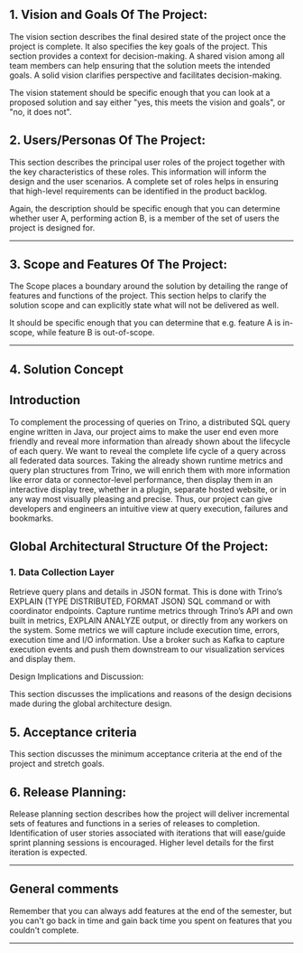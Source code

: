 ## 1.   Vision and Goals Of The Project:

The vision section describes the final desired state of the project once the project is complete. It also specifies the key goals of the project. This section provides a context for decision-making. A shared vision among all team members can help ensuring that the solution meets the intended goals. A solid vision clarifies perspective and facilitates decision-making.

The vision statement should be specific enough that you can look at a proposed solution and say either "yes, this meets the vision and goals", or "no, it does not".

## 2. Users/Personas Of The Project:

This section describes the principal user roles of the project together with the key characteristics of these roles. This information will inform the design and the user scenarios. A complete set of roles helps in ensuring that high-level requirements can be identified in the product backlog.

Again, the description should be specific enough that you can determine whether user A, performing action B, is a member of the set of users the project is designed for.

** **

## 3.   Scope and Features Of The Project:

The Scope places a boundary around the solution by detailing the range of features and functions of the project. This section helps to clarify the solution scope and can explicitly state what will not be delivered as well.

It should be specific enough that you can determine that e.g. feature A is in-scope, while feature B is out-of-scope.

** **

## 4. Solution Concept

## Introduction
To complement the processing of queries on Trino, a distributed SQL query engine written in Java, our project aims to make the user end even more friendly and reveal more information than already shown about the lifecycle of each query. We want to reveal the complete life cycle of a query across all federated data sources. Taking the already shown runtime metrics and query plan structures from Trino, we will enrich them with more information like error data or connector-level performance, then display them in an interactive display tree, whether in a plugin, separate hosted website, or in any way most visually pleasing and precise. Thus, our project can give developers and engineers an intuitive view at query execution, failures and bookmarks. 

## Global Architectural Structure Of the Project:
### 1. Data Collection Layer
Retrieve query plans and details in JSON format. This is done with Trino’s EXPLAIN (TYPE DISTRIBUTED, FORMAT JSON) SQL command or with coordinator endpoints.
Capture runtime metrics through Trino’s API and own built in metrics, EXPLAIN ANALYZE output, or directly from any workers on the system. Some metrics we will capture include execution time, errors, execution time and I/O information. 
Use a broker such as Kafka to capture execution events and push them downstream to our visualization services and display them.


 

Design Implications and Discussion:

This section discusses the implications and reasons of the design decisions made during the global architecture design.

## 5. Acceptance criteria

This section discusses the minimum acceptance criteria at the end of the project and stretch goals.

## 6.  Release Planning:

Release planning section describes how the project will deliver incremental sets of features and functions in a series of releases to completion. Identification of user stories associated with iterations that will ease/guide sprint planning sessions is encouraged. Higher level details for the first iteration is expected.

** **

## General comments

Remember that you can always add features at the end of the semester, but you can't go back in time and gain back time you spent on features that you couldn't complete.

** **
